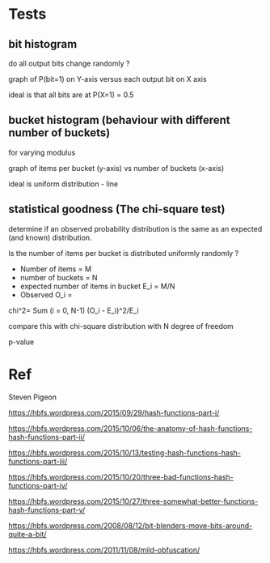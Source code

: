 
# Tests

## bit histogram

do all output bits change randomly ?

graph of P(bit=1) on Y-axis versus each output bit on X axis

ideal is that all bits are at P(X=1) = 0.5

## bucket histogram (behaviour with different number of buckets)

for varying modulus

graph of items per bucket (y-axis) vs number of buckets (x-axis)

ideal is uniform distribution - line

## statistical goodness (The chi-square test)

determine if an observed probability distribution is the same as an expected (and known) distribution. 

Is the number of items per bucket is distributed uniformly randomly ?

* Number of items = M
* number of buckets = N
* expected number of items in bucket E_i = M/N
* Observed O_i = 

chi^2=  Sum (i = 0, N-1) (O_i - E_i)^2/E_i

compare this with chi-square distribution with N degree of freedom

p-value

# Ref

Steven Pigeon


https://hbfs.wordpress.com/2015/09/29/hash-functions-part-i/

https://hbfs.wordpress.com/2015/10/06/the-anatomy-of-hash-functions-hash-functions-part-ii/

https://hbfs.wordpress.com/2015/10/13/testing-hash-functions-hash-functions-part-iii/

https://hbfs.wordpress.com/2015/10/20/three-bad-functions-hash-functions-part-iv/

https://hbfs.wordpress.com/2015/10/27/three-somewhat-better-functions-hash-functions-part-v/

https://hbfs.wordpress.com/2008/08/12/bit-blenders-move-bits-around-quite-a-bit/

https://hbfs.wordpress.com/2011/11/08/mild-obfuscation/
